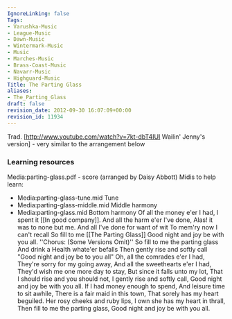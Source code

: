 ```yaml
---
IgnoreLinking: false
Tags:
- Varushka-Music
- League-Music
- Dawn-Music
- Wintermark-Music
- Music
- Marches-Music
- Brass-Coast-Music
- Navarr-Music
- Highguard-Music
Title: The Parting Glass
aliases:
- The_Parting_Glass
draft: false
revision_date: 2012-09-30 16:07:09+00:00
revision_id: 11934
---
```


Trad. [http://www.youtube.com/watch?v=7kt-dbT4IUI Wailin' Jenny's version] - very similar to the arrangement below
### Learning resources
Media:parting-glass.pdf - score (arranged by Daisy Abbott)
Midis to help learn: 
* Media:parting-glass-tune.mid Tune
* Media:parting-glass-middle.mid Middle harmony
* Media:parting-glass.mid Bottom harmony
Of all the money e'er I had,
I spent it [[In good company]].
And all the harm e'er I've done,
Alas! it was to none but me.
And all I've done for want of wit
To mem'ry now I can't recall
So fill to me [[The Parting Glass]]
Good night and joy be with you all.
''Chorus: (Some Versions Omit)''
So fill to me the parting glass
And drink a Health whate'er befalls
Then gently rise and softly call
"Good night and joy be to you all"
Oh, all the comrades e'er I had,
They're sorry for my going away,
And all the sweethearts e'er I had,
They'd wish me one more day to stay,
But since it falls unto my lot,
That I should rise and you should not,
I gently rise and softly call,
Good night and joy be with you all.
If I had money enough to spend,
And leisure time to sit awhile,
There is a fair maid in this town,
That sorely has my heart beguiled.
Her rosy cheeks and ruby lips,
I own she has my heart in thrall,
Then fill to me the parting glass,
Good night and joy be with you all.